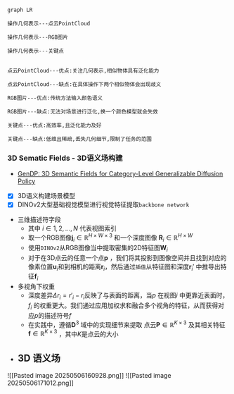 ```mermaid

graph LR

操作几何表示---点云PointCloud

操作几何表示---RGB图片

操作几何表示---关键点


点云PointCloud---优点:关注几何表示,相似物体具有泛化能力

点云PointCloud---缺点:在具体操作下两个相似物体会出现歧义

RGB图片---优点:传统方法输入颜色语义

RGB图片---缺点:无法对场景进行泛化,换一个颜色模型就会失效

关键点---优点:高效率,且泛化能力及好

关键点---缺点:低维且稀疏,丢失几何细节,限制了任务的范围
```


### 3D Sematic Fields - 3D语义场构建
* [GenDP: 3D Semantic Fields for Category-Level Generalizable Diffusion Policy](https://arxiv.org/html/2410.17488?_immersive_translate_auto_translate=1)
- [x]  3D语义构建场景模型
- [x]  DINOv2大型基础视觉模型进行视觉特征提取`backbone network`
- 三维描述符字段
    -  其中 $i \in {1, 2,...,N}$   代表视图索引
    -  取一个RGB图像$\boldsymbol{j}_i \in \mathbb{R}^{H \times W \times 3}$  和一个深度图像 $\boldsymbol{R}_i \in \mathbb{R}^{H \times W }$  
    -  使用`DINOv2`从RGB图像当中提取密集的2D特征图$\boldsymbol{W}_i$ 
    - 对于在3D点云的任意一个点$\boldsymbol{p}$ ，我们将其投影到图像空间并且找到对应的像素位置$\boldsymbol{u}_i$和到相机的距离$\boldsymbol{r}_i$，然后通过`插值`从特征图和深度$\boldsymbol{r}_i'$ 中推导出特征$\boldsymbol{f}_i$ 
- 多视角下权重
    -  深度差异$\Delta r_i = r'_i - r_i$反映了与表面的距离，当$p$ 在视图$i$ 中更靠近表面时，$f_i$ 的权重更大。我们通过应用加权求和融合多个视角的特征，从而获得对应$p$的描述符号$f$ 
    - 在实践中，遵循$\boldsymbol{D}^3$ 域中的实现细节来提取 点云$\boldsymbol{P} \in \mathbb{R}^{K \times 3}$  及其相关特征$\boldsymbol{f} \in \mathbb{R}^{K \times 3}$ ，其中$K$是点云的大小
- 3D 语义场
    -  
![[Pasted image 20250506160928.png]] 
![[Pasted image 20250506171012.png]]



